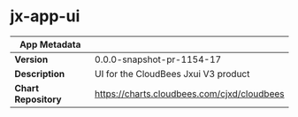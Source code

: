 # jx-app-ui

|App Metadata||
|---|---|
| **Version** | 0.0.0-snapshot-pr-1154-17 |
| **Description** | UI for the CloudBees Jxui V3 product |
| **Chart Repository** | https://charts.cloudbees.com/cjxd/cloudbees |

